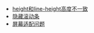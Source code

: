* [height和line-height高度不一致](https://segmentfault.com/q/1010000002970845)
* [隐藏滚动条](https://blog.niceue.com/front-end-development/hide-scrollbar-but-still-scrollable-using-css.html)
* [屏幕适配问题](http://www.cnblogs.com/axl234/p/5156956.html)



